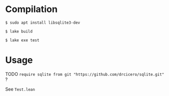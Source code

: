 # Compilation

`$ sudo apt install libsqlite3-dev`

`$ lake build`

`$ lake exe test`

# Usage

TODO `require sqlite from git "https://github.com/drcicero/sqlite.git"` ?

See `Test.lean`
